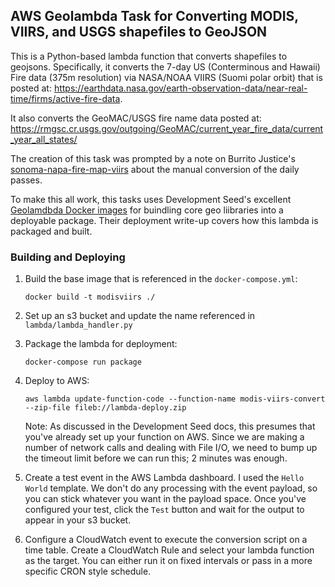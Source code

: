 ## AWS Geolambda Task for Converting MODIS, VIIRS, and USGS shapefiles to GeoJSON

This is a Python-based lambda function that converts shapefiles to geojsons. Specifically, it converts the 7-day US (Conterminous and Hawaii) Fire data (375m resolution) via NASA/NOAA VIIRS (Suomi polar orbit) that is posted at: https://earthdata.nasa.gov/earth-observation-data/near-real-time/firms/active-fire-data. 

It also converts the GeoMAC/USGS fire name data posted at: https://rmgsc.cr.usgs.gov/outgoing/GeoMAC/current_year_fire_data/current_year_all_states/

The creation of this task was prompted by a note on Burrito Justice's [sonoma-napa-fire-map-viirs](https://github.com/burritojustice/sonoma-napa-fire-map-viirs) about the manual conversion of the daily passes.

To make this all work, this tasks uses Development Seed's excellent [Geolamdbda Docker images](https://developmentseed.org/blog/2017/08/17/geolambdas/) for buindling core geo liibraries into a deployable package. Their deployment write-up covers how this lambda is packaged and built.

### Building and Deploying

1. Build the base image that is referenced in the `docker-compose.yml`:

   `docker build -t modisviirs ./`

2. Set up an s3 bucket and update the name referenced in `lambda/lambda_handler.py`

3. Package the lambda for deployment:

   `docker-compose run package`

4. Deploy to AWS:

   `aws lambda update-function-code --function-name modis-viirs-convert --zip-file fileb://lambda-deploy.zip`

   Note: As discussed in the Development Seed docs, this presumes that you've already set up your function on AWS. Since we are making a number of network calls and dealing with File I/O, we need to bump up the timeout limit before we can run this; 2 minutes was enough.

 5. Create a test event in the AWS Lambda dashboard. I used the `Hello World` template. We don't do any processing with the event payload, so you can stick whatever you want in the payload space. Once you've configured your test, click the `Test` button and wait for the output to appear in your s3 bucket.

 6. Configure a CloudWatch event to execute the conversion script on a time table. Create a CloudWatch Rule and select your lambda function as the target. You can either run it on fixed intervals or pass in a more specific CRON style schedule.

 
